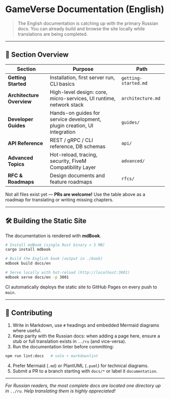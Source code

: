 # GameVerse Documentation (English)

> The English documentation is catching up with the primary Russian docs.  You can already build and browse the site locally while translations are being completed.

---

## 📖 Section Overview

| Section | Purpose | Path |
|---------|---------|------|
| **Getting Started** | Installation, first server run, CLI basics | `getting-started.md` |
| **Architecture Overview** | High-level design: core, micro-services, UI runtime, network stack | `architecture.md` |
| **Developer Guides** | Hands-on guides for service development, plugin creation, UI integration | `guides/` |
| **API Reference** | REST / gRPC / CLI reference, DB schemas | `api/` |
| **Advanced Topics** | Hot-reload, tracing, security, FiveM Compatibility Layer | `advanced/` |
| **RFC & Roadmaps** | Design documents and feature roadmaps | `rfcs/` |

Not all files exist yet — **PRs are welcome!**  Use the table above as a roadmap for translating or writing missing chapters.

---

## 🛠️ Building the Static Site

The documentation is rendered with **mdBook**.

```bash
# Install mdBook (single Rust binary < 5 MB)
cargo install mdbook

# Build the English book (output in ./book)
mdbook build docs/en

# Serve locally with hot-reload (http://localhost:3001)
mdbook serve docs/en -p 3001
```

CI automatically deploys the static site to GitHub Pages on every push to `main`.

---

## 🤝 Contributing

1. Write in Markdown, use `#` headings and embedded Mermaid diagrams where useful.
2. Keep parity with the Russian docs: when adding a page here, ensure a stub or full translation exists in `../ru` (and vice-versa).
3. Run the documentation linter before committing:

```bash
npm run lint:docs   # vale + markdownlint
```

4. Prefer Mermaid (`.md`) or PlantUML (`.puml`) for technical diagrams.
5. Submit a PR to a branch starting with `docs/*` or label it `documentation`.

---

_For Russian readers, the most complete docs are located one directory up in `../ru`.  Help translating them is highly appreciated!_ 